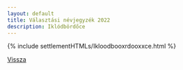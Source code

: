 ```yaml
---
layout: default
title: Választási névjegyzék 2022
description: Iklódbördőce
---
```


{% include settlementHTMLs/Ikloodbooxrdooxxce.html %}

[Vissza](../)